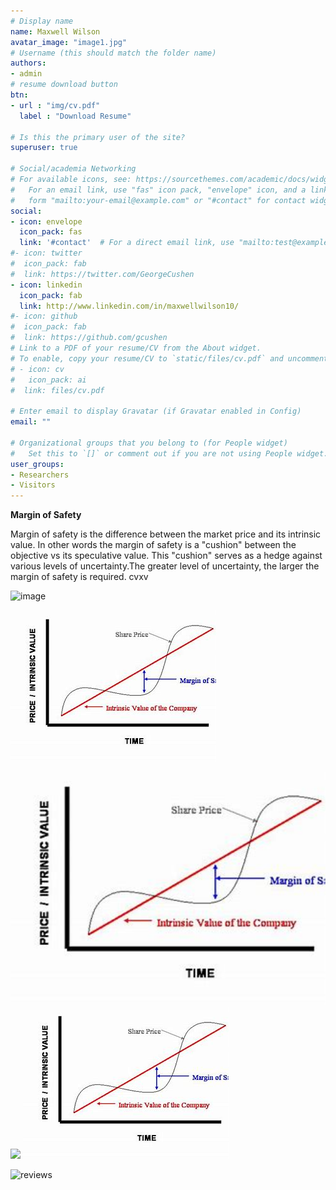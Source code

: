 ```yaml
---
# Display name
name: Maxwell Wilson
avatar_image: "image1.jpg"
# Username (this should match the folder name)
authors:
- admin
# resume download button
btn:
- url : "img/cv.pdf"
  label : "Download Resume"

# Is this the primary user of the site?
superuser: true

# Social/academia Networking
# For available icons, see: https://sourcethemes.com/academic/docs/widgets/#icons
#   For an email link, use "fas" icon pack, "envelope" icon, and a link in the
#   form "mailto:your-email@example.com" or "#contact" for contact widget.
social:
- icon: envelope
  icon_pack: fas
  link: '#contact'  # For a direct email link, use "mailto:test@example.org".
#- icon: twitter
#  icon_pack: fab
#  link: https://twitter.com/GeorgeCushen
- icon: linkedin
  icon_pack: fab
  link: http://www.linkedin.com/in/maxwellwilson10/
#- icon: github
#  icon_pack: fab
#  link: https://github.com/gcushen
# Link to a PDF of your resume/CV from the About widget.
# To enable, copy your resume/CV to `static/files/cv.pdf` and uncomment the lines below.  
# - icon: cv
#   icon_pack: ai
#  link: files/cv.pdf

# Enter email to display Gravatar (if Gravatar enabled in Config)
email: ""
  
# Organizational groups that you belong to (for People widget)
#   Set this to `[]` or comment out if you are not using People widget.  
user_groups:
- Researchers
- Visitors
---
```

**Margin of Safety**

Margin of safety is the difference between the market price and its intrinsic value. In other words the margin of safety is a "cushion" between the objective vs its speculative value. This "cushion" serves as a hedge against various levels of uncertainty.The greater level of uncertainty, the larger the margin of safety is required. cvxv

![image](C:/Users/madca/Documents/GitHub/WebsiteWork/WebsiteAttempt3/static/img/MS.jpg)

![image alt text](img/MS.jpg)

<img src="static/img/MS.jpg" width="800" />

<img class="special-img-class" src="C:/Users/madca/Documents/GitHub/WebsiteWork/WebsiteAttempt3/static/img/MS.jpg" />

<img src="MS.jpg" alt="Italian Trulli">

![reviews](../../img/OIP.jpg)
